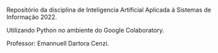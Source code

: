 Repositório da disciplina de Inteligencia Artificial Aplicada à Sistemas de Informação 2022.

Utilizando Python no ambiente do Google Colaboratory.

Professor: Emannuell Dartora Cenzi.